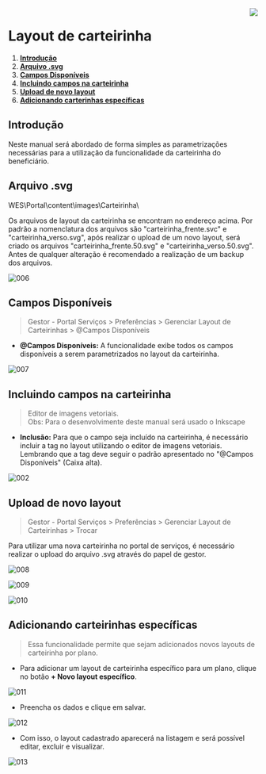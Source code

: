 <img src="../../src/images/benner_rgb.png" align="right"/>

# Layout de carteirinha

1. **[Introdução](#introdução)**
2. **[Arquivo .svg](#arquivo-.svg)**
3. **[Campos Disponíveis](#campos-disponíveis)**
4. **[Incluindo campos na carteirinha](#incluindo-campos-na-carteirinha)**
5. **[Upload de novo layout](#Upload-de-novo-layout)**
5. **[Adicionando carterinhas específicas](#adicionando-carteirinhas-específicas)**

## Introdução

Neste manual será abordado de forma simples as parametrizações necessárias para a utilização da funcionalidade da carteirinha do beneficiário.

## Arquivo .svg

WES\Portal\content\images\Carteirinha\

Os arquivos de layout da carteirinha se encontram no endereço acima. Por padrão a nomenclatura dos arquivos são "carteirinha_frente.svc" e "carteirinha_verso.svg", após realizar o upload de um novo layout, será criado os arquivos "carteirinha_frente.50.svg" e "carteirinha_verso.50.svg". Antes de qualquer alteração é recomendado a realização de um backup dos arquivos.

![006](src/images/006.png)

## Campos Disponíveis

> Gestor - Portal Serviços > Preferências > Gerenciar Layout de Carteirinhas > @Campos Disponíveis

* **@Campos Disponíveis:** A funcionalidade exibe todos os campos disponíveis a serem parametrizados no layout da carteirinha.

![007](src/images/007.png)

## Incluindo campos na carteirinha

> Editor de imagens vetoriais.  
Obs: Para o desenvolvimente deste manual será usado o Inkscape

* **Inclusão:** Para que o campo seja incluído na carteirinha, é necessário incluir a tag no layout utilizando o editor de imagens vetoriais. Lembrando que a tag deve seguir o padrão apresentado no "@Campos Disponíveis" (Caixa alta).

![002](src/images/002.png)

## Upload de novo layout

> Gestor - Portal Serviços > Preferências > Gerenciar Layout de Carteirinhas > Trocar

Para utilizar uma nova carteirinha no portal de serviços, é necessário realizar o upload do arquivo .svg através do papel de gestor.

![008](src/images/008.png)

![009](src/images/009.png)

![010](src/images/010.png)

## Adicionando carteirinhas específicas

> Essa funcionalidade permite que sejam adicionados novos layouts de carteirinha por plano.

* Para adicionar um layout de carteirinha específico para um plano, clique no botão **+ Novo layout específico**.

![011](src/images/011.png)

* Preencha os dados e clique em salvar.

![012](src/images/012.png)

* Com isso, o layout cadastrado aparecerá na listagem e será possível editar, excluir e visualizar.

![013](src/images/013.png)